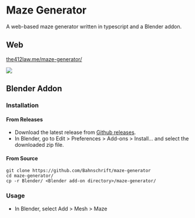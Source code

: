 # Maze Generator

A web-based maze generator written in typescript and a Blender addon.

## Web
[the412law.me/maze-generator/](https://the412law.me/maze-generator/)

![](https://i.imgur.com/okdVSam.png)

## Blender Addon
### Installation
#### From Releases
- Download the latest release from [Github releases](https://github.com/Bahnschrift/maze-generator/releases/tag/Blenderhttps://github.com/Bahnschrift/maze-generator/releases/download/Blender/maze-generator-1.0.zip).
- In Blender, go to Edit > Preferences > Add-ons > Install... and select the downloaded zip file.

#### From Source
```
git clone https://github.com/Bahnschrift/maze-generator
cd maze-generator/
cp -r Blender/ <Blender add-on directory>/maze-generator/
```

### Usage
- In Blender, select Add > Mesh > Maze

